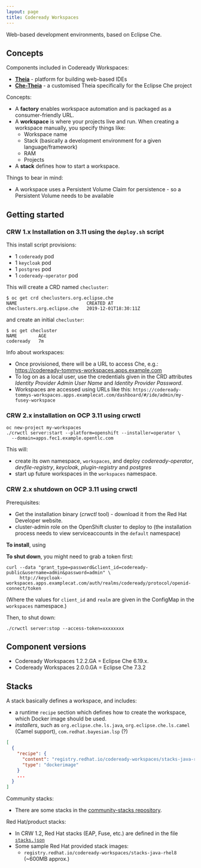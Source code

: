 ```yaml
---
layout: page
title: Codeready Workspaces
---
```


Web-based development environments, based on Eclipse Che.

## Concepts

Components included in Codeready Workspaces:

- [**Theia**][theia] - platform for building web-based IDEs
- [**Che-Theia**][che-theia] - a customised Theia specifically for the Eclipse Che project

Concepts:

- A **factory** enables workspace automation and is packaged as a consumer-friendly URL.
- A **workspace** is where your projects live and run. When creating a workspace manually, you specify things like:
  - Workspace name
  - Stack (basically a development environment for a given language/framework)
  - RAM
  - Projects
- A **stack** defines how to start a workspace.

Things to bear in mind:

- A workspace uses a Persistent Volume Claim for persistence - so a Persistent Volume needs to be available

## Getting started

### CRW 1.x Installation on 3.11 using the `deploy.sh` script

This install script provisions:

- 1 `codeready` pod
- 1 `keycloak` pod
- 1 `postgres` pod
- 1 `codeready-operator` pod

This will create a CRD named `checluster`:

    $ oc get crd checlusters.org.eclipse.che
    NAME                          CREATED AT
    checlusters.org.eclipse.che   2019-12-01T18:30:11Z

and create an initial `checluster`:

    $ oc get checluster
    NAME        AGE
    codeready   7m

Info about workspaces:

- Once provisioned, there will be a URL to access Che, e.g.: https://codeready-tommys-workspaces.apps.example.com
- To log on as a local user, use the credentials given in the CRD attributes _Identity Provider Admin User Name_ and _Identity Provider Password_.
- Workspaces are accessed using URLs like this: `https://codeready-tommys-workspaces.apps.examplecat.com/dashboard/#/ide/admin/my-fusey-workspace`

### CRW 2.x installation on OCP 3.11 using crwctl

    oc new-project my-workspaces
    ./crwctl server:start --platform=openshift --installer=operator \
      --domain=apps.fec1.example.opentlc.com

This will:

- create its own namespace, `workspaces`, and deploy _codeready-operator_, _devfile-registry_, _keycloak_, _plugin-registry_ and _postgres_
- start up future workspaces in the `workspaces` namespace.

### CRW 2.x shutdown on OCP 3.11 using crwctl

Prerequisites:

- Get the installation binary (_crwctl_ tool) - download it from  the Red Hat Developer website.
- cluster-admin role on the OpenShift cluster to deploy to (the installation process needs to view serviceaccounts in the `default` namespace)

**To install**, using

**To shut down**, you might need to grab a token first:

    curl --data "grant_type=password&client_id=codeready-public&username=admin&password=admin" \
         http://keycloak-workspaces.apps.examplecat.com/auth/realms/codeready/protocol/openid-connect/token

(Where the values for `client_id` and `realm` are given in the ConfigMap in the `workspaces` namespace.)

Then, to shut down:

    ./crwctl server:stop --access-token=xxxxxxxx

## Component versions

- Codeready Workspaces 1.2.2.GA = Eclipse Che 6.19.x.
- Codeready Workspaces 2.0.0.GA = Eclipse Che 7.3.2

## Stacks

A stack basically defines a workspace, and includes:

- a runtime `recipe` section which defines how to create the workspace, which Docker image should be used.
- _installers_, such as `org.eclipse.che.ls.java`, `org.eclipse.che.ls.camel` (Camel support), `com.redhat.bayesian.lsp` (?)

```json
[
  {
    "recipe": {
      "content": "registry.redhat.io/codeready-workspaces/stacks-java-rhel8",
      "type": "dockerimage"
    }
    ...
  }
]
```

Community stacks:

- There are some stacks in the [community-stacks repository][communitystacks].

Red Hat/product stacks:

- In CRW 1.2, Red Hat stacks (EAP, Fuse, etc.) are defined in the file [`stacks.json`][stacksjson12]
- Some sample Red Hat provided stack images:
  - `registry.redhat.io/codeready-workspaces/stacks-java-rhel8` (~600MB approx.)


[theia]: https://github.com/eclipse-theia/theia
[che-theia]: https://github.com/eclipse/che-theia
[stacksjson12]: https://github.com/redhat-developer/codeready-workspaces/blob/1.2.0.GA/ide/codeready-ide-stacks/src/main/resources/stacks.json
[communitystacks]: https://github.com/che-samples/community-stacks
